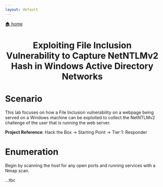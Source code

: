 ```yaml
---
layout: default
---
```


[🏠 home](../)

<h1 style="text-align: center;">Exploiting File Inclusion Vulnerability to Capture NetNTLMv2 Hash in Windows Active Directory Networks</h1>

# Scenario
This lab focuses on how a File Inclusion vulnerability on a webpage being served on a Windows machine can be exploited to collect the NetNTLMv2 challenge of the user that is running the web server.

**Project Reference**: Hack the Box -> Starting Point -> Tier 1: Responder

# Enumeration
Begin by scanning the host for any open ports and running services with a Nmap scan.

...tbc
